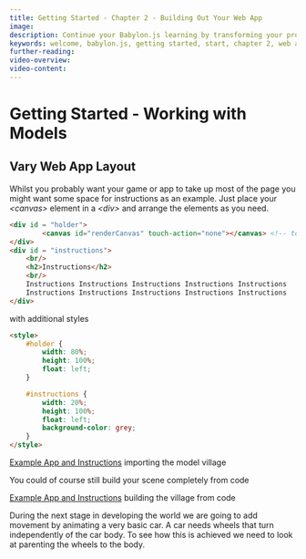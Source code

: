 ```yaml
---
title: Getting Started - Chapter 2 - Building Out Your Web App
image: 
description: Continue your Babylon.js learning by transforming your progress into a web app.
keywords: welcome, babylon.js, getting started, start, chapter 2, web app, app
further-reading:
video-overview:
video-content:
---
```


# Getting Started - Working with Models

## Vary Web App Layout
Whilst you probably want your game or app to take up most of the page you might want some space for instructions as an example. Just place your *&lt;canvas&gt;* element in a *&lt;div&gt;* and arrange the elements as you need.

```html
<div id = "holder">
        <canvas id="renderCanvas" touch-action="none"></canvas> <!-- touch-action="none" for best results from PEP -->
</div>
<div id = "instructions">
    <br/>
    <h2>Instructions</h2>
    <br/>
    Instructions Instructions Instructions Instructions Instructions 
    Instructions Instructions Instructions Instructions Instructions 
</div>
```
with additional styles
```html
<style>
    #holder {
        width: 80%;
        height: 100%;
        float: left;
    }

    #instructions {
        width: 20%;
        height: 100%;
        float: left;
        background-color: grey;
    }
</style>
```

[Example App and Instructions](/webpages/app3.html) importing the model village

You could of course still build your scene completely from code

[Example App and Instructions](/webpages/app4.html) building the village from code

During the next stage in developing the world we are going to add movement by animating a very basic car. A car needs wheels that turn independently of the car body. To see how this is achieved we need to look at parenting the wheels to the body. 